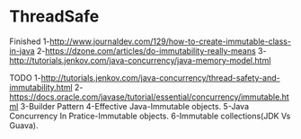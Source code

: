 # ThreadSafe
Finished
1-http://www.journaldev.com/129/how-to-create-immutable-class-in-java
2-https://dzone.com/articles/do-immutability-really-means
3-http://tutorials.jenkov.com/java-concurrency/java-memory-model.html

TODO
1-http://tutorials.jenkov.com/java-concurrency/thread-safety-and-immutability.html
2-https://docs.oracle.com/javase/tutorial/essential/concurrency/immutable.html
3-Builder Pattern
4-Effective Java-Immutable objects.
5-Java Concurrency In Pratice-Immutable objects.
6-Immutable collections(JDK Vs Guava).



